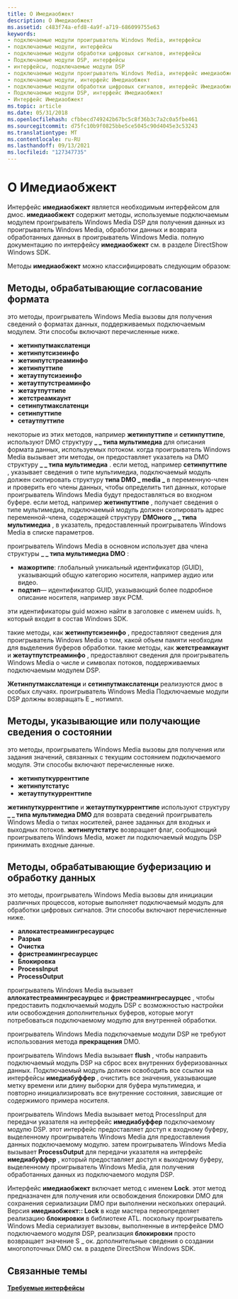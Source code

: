 ```yaml
---
title: О Имедиаобжект
description: О Имедиаобжект
ms.assetid: c483f74a-efd8-4a9f-a719-686099755e63
keywords:
- подключаемые модули проигрыватель Windows Media, интерфейсы
- подключаемые модули, интерфейсы
- подключаемые модули обработки цифровых сигналов, интерфейсы
- Подключаемые модули DSP, интерфейсы
- интерфейсы, подключаемые модули DSP
- подключаемые модули проигрыватель Windows Media, интерфейс имедиаобжект
- подключаемые модули, интерфейс Имедиаобжект
- подключаемые модули обработки цифровых сигналов, интерфейс Имедиаобжект
- Подключаемые модули DSP, интерфейс Имедиаобжект
- Интерфейс Имедиаобжект
ms.topic: article
ms.date: 05/31/2018
ms.openlocfilehash: cfbbecd749242b67bc5c8f36b3c7a2c0a5fbe461
ms.sourcegitcommit: d75fc10b9f0825bbe5ce5045c90d4045e3c53243
ms.translationtype: MT
ms.contentlocale: ru-RU
ms.lasthandoff: 09/13/2021
ms.locfileid: "127347735"
---
```

# <a name="about-imediaobject"></a>О Имедиаобжект

Интерфейс **имедиаобжект** является необходимым интерфейсом для дмос. **имедиаобжект** содержит методы, используемые подключаемым модулем проигрыватель Windows Media DSP для получения данных из проигрыватель Windows Media, обработки данных и возврата обработанных данных в проигрыватель Windows Media. полную документацию по интерфейсу **имедиаобжект** см. в разделе DirectShow Windows SDK.

Методы **имедиаобжект** можно классифицировать следующим образом:

## <a name="methods-that-handle-format-negotiation"></a>Методы, обрабатывающие согласование формата

это методы, проигрыватель Windows Media вызовы для получения сведений о форматах данных, поддерживаемых подключаемым модулем. Эти способы включают перечисленные ниже.

-   **жетинпутмакслатенци**
-   **жетинпутсизеинфо**
-   **жетинпутстреаминфо**
-   **жетинпуттипе**
-   **жетаутпутсизеинфо**
-   **жетаутпутстреаминфо**
-   **жетаутпуттипе**
-   **жетстреамкаунт**
-   **сетинпутмакслатенци**
-   **сетинпуттипе**
-   **сетаутпуттипе**

некоторые из этих методов, например **жетинпуттипе** и **сетинпуттипе**, используют DMO структуру **\_ \_ типа мультимедиа** для описания формата данных, используемых потоком. когда проигрыватель Windows Media вызывает эти методы, он предоставляет указатель на DMO структуру **\_ \_ типа мультимедиа** . если метод, например **сетинпуттипе** , указывает сведения о типе мультимедиа, подключаемый модуль должен скопировать структуру **типа DMO \_ media \_** в переменную-член и проверить его члены данных, чтобы определить тип данных, которые проигрыватель Windows Media будут предоставляться во входном буфере. если метод, например **жетинпуттипе** , получает сведения о типе мультимедиа, подключаемый модуль должен скопировать адрес переменной-члена, содержащей структуру **DMOного \_ \_ типа мультимедиа** , в указатель, предоставленный проигрыватель Windows Media в списке параметров.

проигрыватель Windows Media в основном использует два члена структуры **\_ \_ типа мультимедиа DMO** :

-   **мажортипе**: глобальный уникальный идентификатор (GUID), указывающий общую категорию носителя, например аудио или видео.
-   **подтип**— идентификатор GUID, указывающий более подробное описание носителя, например звук PCM.

эти идентификаторы guid можно найти в заголовке с именем uuids. h, который входит в состав Windows SDK.

такие методы, как **жетинпутсизеинфо** , предоставляют сведения для проигрыватель Windows Media о том, какой объем памяти необходим для выделения буферов обработки. такие методы, как **жетстреамкаунт** и **жетаутпутстреаминфо** , предоставляют сведения для проигрыватель Windows Media о числе и символах потоков, поддерживаемых подключаемым модулем DSP.

**Жетинпутмакслатенци** и **сетинпутмакслатенци** реализуются дмос в особых случаях. проигрыватель Windows Media Подключаемые модули DSP должны возвращать E \_ нотимпл.

## <a name="methods-that-specify-or-retrieve-state-information"></a>Методы, указывающие или получающие сведения о состоянии

это методы, проигрыватель Windows Media вызовы для получения или задания значений, связанных с текущим состоянием подключаемого модуля. Эти способы включают перечисленные ниже.

-   **жетинпуткурренттипе**
-   **жетинпутстатус**
-   **жетаутпуткурренттипе**

**жетинпуткурренттипе** и **жетаутпуткурренттипе** используют структуру **\_ \_ типа мультимедиа DMO** для возврата сведений проигрыватель Windows Media о типах носителей, ранее заданных для входных и выходных потоков. **жетинпутстатус** возвращает флаг, сообщающий проигрыватель Windows Media, может ли подключаемый модуль DSP принимать входные данные.

## <a name="methods-that-handle-buffering-and-processing-data"></a>Методы, обрабатывающие буферизацию и обработку данных

это методы, проигрыватель Windows Media вызовы для инициации различных процессов, которые выполняет подключаемый модуль для обработки цифровых сигналов. Эти способы включают перечисленные ниже.

-   **аллокатестреамингресаурцес**
-   **Разрыв**
-   **Очистка**
-   **фристреамингресаурцес**
-   **Блокировка**
-   **ProcessInput**
-   **ProcessOutput**

проигрыватель Windows Media вызывает **аллокатестреамингресаурцес** и **фристреамингресаурцес** , чтобы предоставить подключаемый модуль DSP с возможностью настройки или освобождения дополнительных буферов, которые могут потребоваться подключаемому модулю для внутренней обработки.

проигрыватель Windows Media подключаемые модули DSP не требуют использования метода **прекращения** DMO.

проигрыватель Windows Media вызывает **flush** , чтобы направить подключаемый модуль DSP на сброс всех внутренних буферизованных данных. Подключаемый модуль должен освободить все ссылки на интерфейсы **имедиабуффер** , очистить все значения, указывающие метку времени или длину выборки для буфера мультимедиа, и повторно инициализировать все внутренние состояния, зависящие от содержимого примера носителя.

проигрыватель Windows Media вызывает метод ProcessInput для передачи указателя на интерфейс **имедиабуффер** подключаемому модулю DSP. этот интерфейс предоставляет доступ к входному буферу, выделенному проигрыватель Windows Media для предоставления данных подключаемому модулю. затем проигрыватель Windows Media вызывает **ProcessOutput** для передачи указателя на интерфейс **имедиабуффер** , который предоставляет доступ к выходному буферу, выделенному проигрыватель Windows Media, для получения обработанных данных из подключаемого модуля DSP.

Интерфейс **имедиаобжект** включает метод с именем **Lock**. этот метод предназначен для получения или освобождения блокировки DMO для сохранения сериализации DMO при выполнении нескольких операций. Версия **имедиаобжект:: Lock** в коде мастера переопределяет реализацию **блокировки** в библиотеке ATL. поскольку проигрыватель Windows Media сериализует вызовы, выполненные в интерфейсе DMO подключаемого модуля DSP, реализация **блокировки** просто возвращает значение S \_ ок. дополнительные сведения о создании многопоточных DMO см. в разделе DirectShow Windows SDK.

## <a name="related-topics"></a>Связанные темы

<dl> <dt>

[**Требуемые интерфейсы**](required-interfaces.md)
</dt> </dl>

 

 




